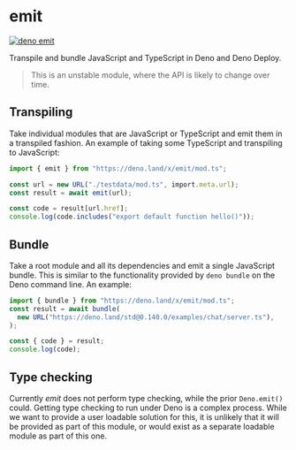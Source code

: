 # emit

[![deno emit](https://doc.deno.land/badge.svg)](https://doc.deno.land/https://deno.land/x/emit/mod.ts)

Transpile and bundle JavaScript and TypeScript in Deno and Deno Deploy.

> This is an unstable module, where the API is likely to change over time.

## Transpiling

Take individual modules that are JavaScript or TypeScript and emit them in a
transpiled fashion. An example of taking some TypeScript and transpiling to
JavaScript:

```ts
import { emit } from "https://deno.land/x/emit/mod.ts";

const url = new URL("./testdata/mod.ts", import.meta.url);
const result = await emit(url);

const code = result[url.href];
console.log(code.includes("export default function hello()"));
```

## Bundle

Take a root module and all its dependencies and emit a single JavaScript bundle.
This is similar to the functionality provided by `deno bundle` on the Deno
command line. An example:

```ts
import { bundle } from "https://deno.land/x/emit/mod.ts";
const result = await bundle(
  new URL("https://deno.land/std@0.140.0/examples/chat/server.ts"),
);

const { code } = result;
console.log(code);
```

## Type checking

Currently _emit_ does not perform type checking, while the prior `Deno.emit()`
could. Getting type checking to run under Deno is a complex process. While we
want to provide a user loadable solution for this, it is unlikely that it will
be provided as part of this module, or would exist as a separate loadable module
as part of this one.